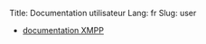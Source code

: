 Title: Documentation utilisateur
Lang: fr
Slug: user

* [documentation XMPP]({filename}/pages/user/XMPP.md)
